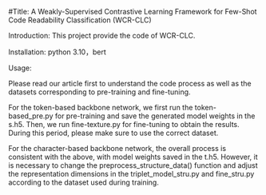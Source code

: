 #Title: A Weakly-Supervised Contrastive Learning Framework for Few-Shot Code Readability Classification (WCR-CLC)

Introduction: This project provide the code of WCR-CLC.

Installation:  python 3.10，bert

Usage:  

Please read our article first to understand the code process as well as the datasets corresponding to pre-training and fine-tuning.

For the token-based backbone network, we first run the token-based_pre.py for pre-training and save the generated model weights in the s.h5. Then, we run fine-texture.py for fine-tuning to obtain the results. During this period, please make sure to use the correct dataset.

For the character-based backbone network, the overall process is consistent with the above, with model weights saved in the t.h5. However, it is necessary to change the preprocess_structure_data() function and adjust the representation dimensions in the triplet_model_stru.py and fine_stru.py according to the dataset used during training.
